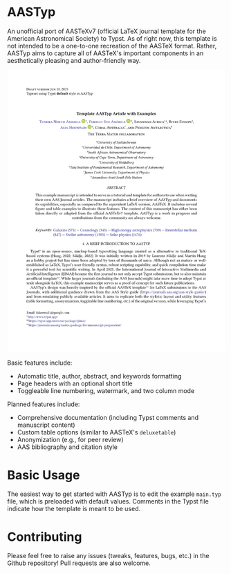 # AASTyp

An unofficial port of AASTeXv7 (official LaTeX journal template for the American Astronomical Society) to Typst. As of right now, this template is not intended to be a one-to-one recreation of the AASTeX format. Rather, AASTyp aims to capture all of AASTeX's important components in an aesthetically pleasing and author-friendly way.

<p align="center"><img src="assets/example_page.png" alt="Example page" width="600"></p>

Basic features include:
- Automatic title, author, abstract, and keywords formatting
- Page headers with an optional short title
- Toggleable line numbering, watermark, and two column mode

Planned features include:
- Comprehensive documentation (including Typst comments and manuscript content)
- Custom table options (similar to AASTeX's `deluxetable`)
- Anonymization (e.g., for peer review)
- AAS bibliography and citation style

# Basic Usage

The easiest way to get started with AASTyp is to edit the example `main.typ` file, which is preloaded with default values. Comments in the Typst file indicate how the template is meant to be used.

# Contributing

Please feel free to raise any issues (tweaks, features, bugs, etc.) in the Github repository! Pull requests are also welcome.
